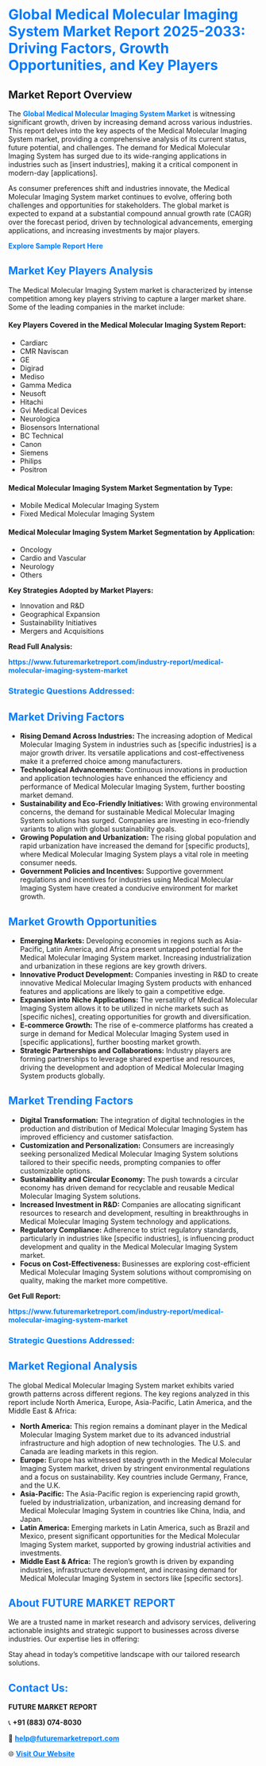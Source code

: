<h1 style="color: #007BFF;">Global Medical Molecular Imaging System Market Report 2025-2033: Driving Factors, Growth Opportunities, and Key Players</h1>

<section id="overview">
<h2>Market Report Overview</h2>
<p>The <a href="https://www.futuremarketreport.com/industry-report/medical-molecular-imaging-system-market" style="color: #007BFF; text-decoration: none;"><strong>Global Medical Molecular Imaging System Market</strong></a> is witnessing significant growth, driven by increasing demand across various industries. This report delves into the key aspects of the Medical Molecular Imaging System market, providing a comprehensive analysis of its current status, future potential, and challenges. The demand for Medical Molecular Imaging System has surged due to its wide-ranging applications in industries such as [insert industries], making it a critical component in modern-day [applications].</p>
<p>As consumer preferences shift and industries innovate, the Medical Molecular Imaging System market continues to evolve, offering both challenges and opportunities for stakeholders. The global market is expected to expand at a substantial compound annual growth rate (CAGR) over the forecast period, driven by technological advancements, emerging applications, and increasing investments by major players.</p>
</section>

<section id="overview">
<p><a href="https://www.futuremarketreport.com/request-sample/reportId=79518" style="color: #007BFF; text-decoration: none;"><strong>Explore Sample Report Here</strong></a></p>
</section>

<section id="key-players">
<h2 style="color: #007BFF;">Market Key Players Analysis</h2>
<p>The Medical Molecular Imaging System market is characterized by intense competition among key players striving to capture a larger market share. Some of the leading companies in the market include:</p>
<h4>Key Players Covered in the Medical Molecular Imaging System Report:</h4>
<ul><li>Cardiarc</li><li>CMR Naviscan</li><li>GE</li><li>Digirad</li><li>Mediso</li><li>Gamma Medica</li><li>Neusoft</li><li>Hitachi</li><li>Gvi Medical Devices</li><li>Neurologica</li><li>Biosensors International</li><li>BC Technical</li><li>Canon</li><li>Siemens</li><li>Philips</li><li>Positron</li></ul>
<h4>Medical Molecular Imaging System Market Segmentation by Type:</h4>
<ul><li>Mobile Medical Molecular Imaging System</li><li>Fixed Medical Molecular Imaging System</li></ul>

<h4>Medical Molecular Imaging System Market Segmentation by Application:</h4>
<ul><li>Oncology</li><li>Cardio and Vascular</li><li>Neurology</li><li>Others</li></ul>
<p><strong>Key Strategies Adopted by Market Players:</strong></p>
<ul>
<li>Innovation and R&D</li>
<li>Geographical Expansion</li>
<li>Sustainability Initiatives</li>
<li>Mergers and Acquisitions</li>
</ul>
</section>

<section>
<p><strong>Read Full Analysis: </strong></p><a href="https://www.futuremarketreport.com/industry-report/medical-molecular-imaging-system-market" style="color: #007BFF; text-decoration: none;"><strong>https://www.futuremarketreport.com/industry-report/medical-molecular-imaging-system-market</strong></a>
<h3 style="color: #007BFF;">Strategic Questions Addressed:</h3>
</section>

<section id="driving-factors">
<h2 style="color: #007BFF;">Market Driving Factors</h2>
<ul>
<li><strong>Rising Demand Across Industries:</strong> The increasing adoption of Medical Molecular Imaging System in industries such as [specific industries] is a major growth driver. Its versatile applications and cost-effectiveness make it a preferred choice among manufacturers.</li>
<li><strong>Technological Advancements:</strong> Continuous innovations in production and application technologies have enhanced the efficiency and performance of Medical Molecular Imaging System, further boosting market demand.</li>
<li><strong>Sustainability and Eco-Friendly Initiatives:</strong> With growing environmental concerns, the demand for sustainable Medical Molecular Imaging System solutions has surged. Companies are investing in eco-friendly variants to align with global sustainability goals.</li>
<li><strong>Growing Population and Urbanization:</strong> The rising global population and rapid urbanization have increased the demand for [specific products], where Medical Molecular Imaging System plays a vital role in meeting consumer needs.</li>
<li><strong>Government Policies and Incentives:</strong> Supportive government regulations and incentives for industries using Medical Molecular Imaging System have created a conducive environment for market growth.</li>
</ul>
</section>

<section id="growth-opportunities">
<h2 style="color: #007BFF;">Market Growth Opportunities</h2>
<ul>
<li><strong>Emerging Markets:</strong> Developing economies in regions such as Asia-Pacific, Latin America, and Africa present untapped potential for the Medical Molecular Imaging System market. Increasing industrialization and urbanization in these regions are key growth drivers.</li>
<li><strong>Innovative Product Development:</strong> Companies investing in R&D to create innovative Medical Molecular Imaging System products with enhanced features and applications are likely to gain a competitive edge.</li>
<li><strong>Expansion into Niche Applications:</strong> The versatility of Medical Molecular Imaging System allows it to be utilized in niche markets such as [specific niches], creating opportunities for growth and diversification.</li>
<li><strong>E-commerce Growth:</strong> The rise of e-commerce platforms has created a surge in demand for Medical Molecular Imaging System used in [specific applications], further boosting market growth.</li>
<li><strong>Strategic Partnerships and Collaborations:</strong> Industry players are forming partnerships to leverage shared expertise and resources, driving the development and adoption of Medical Molecular Imaging System products globally.</li>
</ul>
</section>

<section id="trending-factors">
<h2 style="color: #007BFF;">Market Trending Factors</h2>
<ul>
<li><strong>Digital Transformation:</strong> The integration of digital technologies in the production and distribution of Medical Molecular Imaging System has improved efficiency and customer satisfaction.</li>
<li><strong>Customization and Personalization:</strong> Consumers are increasingly seeking personalized Medical Molecular Imaging System solutions tailored to their specific needs, prompting companies to offer customizable options.</li>
<li><strong>Sustainability and Circular Economy:</strong> The push towards a circular economy has driven demand for recyclable and reusable Medical Molecular Imaging System solutions.</li>
<li><strong>Increased Investment in R&D:</strong> Companies are allocating significant resources to research and development, resulting in breakthroughs in Medical Molecular Imaging System technology and applications.</li>
<li><strong>Regulatory Compliance:</strong> Adherence to strict regulatory standards, particularly in industries like [specific industries], is influencing product development and quality in the Medical Molecular Imaging System market.</li>
<li><strong>Focus on Cost-Effectiveness:</strong> Businesses are exploring cost-efficient Medical Molecular Imaging System solutions without compromising on quality, making the market more competitive.</li>
</ul>
</section>

<section>
<p><strong>Get Full Report: </strong></p><a href="https://www.futuremarketreport.com/industry-report/medical-molecular-imaging-system-market" style="color: #007BFF; text-decoration: none;"><strong>https://www.futuremarketreport.com/industry-report/medical-molecular-imaging-system-market</strong></a>
<h3 style="color: #007BFF;">Strategic Questions Addressed:</h3>
</section>


<section id="regional-analysis">
<h2 style="color: #007BFF;">Market Regional Analysis</h2>
<p>The global Medical Molecular Imaging System market exhibits varied growth patterns across different regions. The key regions analyzed in this report include North America, Europe, Asia-Pacific, Latin America, and the Middle East & Africa:</p>
<ul>
<li><strong>North America:</strong> This region remains a dominant player in the Medical Molecular Imaging System market due to its advanced industrial infrastructure and high adoption of new technologies. The U.S. and Canada are leading markets in this region.</li>
<li><strong>Europe:</strong> Europe has witnessed steady growth in the Medical Molecular Imaging System market, driven by stringent environmental regulations and a focus on sustainability. Key countries include Germany, France, and the U.K.</li>
<li><strong>Asia-Pacific:</strong> The Asia-Pacific region is experiencing rapid growth, fueled by industrialization, urbanization, and increasing demand for Medical Molecular Imaging System in countries like China, India, and Japan.</li>
<li><strong>Latin America:</strong> Emerging markets in Latin America, such as Brazil and Mexico, present significant opportunities for the Medical Molecular Imaging System market, supported by growing industrial activities and investments.</li>
<li><strong>Middle East & Africa:</strong> The region’s growth is driven by expanding industries, infrastructure development, and increasing demand for Medical Molecular Imaging System in sectors like [specific sectors].</li>
</ul>
</section>

<footer>
<h2 style="color: #007BFF;">About FUTURE MARKET REPORT</h2>
<p>We are a trusted name in market research and advisory services, delivering actionable insights and strategic support to businesses across diverse industries. Our expertise lies in offering:</p>

<p>Stay ahead in today’s competitive landscape with our tailored research solutions.</p>

<h2 style="color: #007BFF;">Contact Us:</h2>
<p><strong>FUTURE MARKET REPORT</strong></p>
<p>📞 <strong>+91 (883) 074-8030</strong></p>
<p>📧 <strong><a href="mailto:help@futuremarketreport.com" style="color: #007BFF;">help@futuremarketreport.com</a></strong></p>
<p>🌐 <strong><a href="https://www.futuremarketreport.com/" style="color: #007BFF;">Visit Our Website</a></strong></p>
</footer>